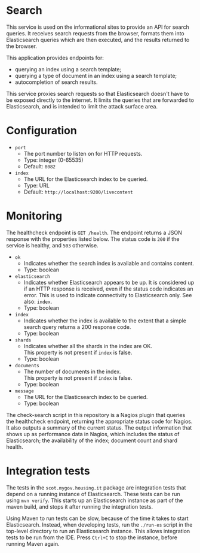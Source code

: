 # Search

This service is used on the informational sites to provide an API for search
queries. It receives search requests from the browser, formats them into
Elasticsearch queries which are then executed, and the results returned to the
browser.

This application provides endpoints for:

* querying an index using a search template;
* querying a type of document in an index using a search template;
* autocompletion of search results.

This service proxies search requests so that Elasticsearch doesn't have to be
exposed directly to the internet. It limits the queries that are forwarded to Elasticsearch, and is intended to limit the attack surface area.

# Configuration

* `port`
  * The port number to listen on for HTTP requests.
  * Type: integer (0-65535)
  * Default: `8082`
* `index`
  * The URL for the Elasticsearch index to be queried.
  * Type: URL
  * Default: `http://localhost:9200/livecontent`

# Monitoring

The healthcheck endpoint is `GET /health`. The endpoint returns a JSON response
with the properties listed below. The status code is `200` if the service is
healthy, and `503` otherwise.

* `ok`
  * Indicates whether the search index is available and contains content.
  * Type: boolean
* `elasticsearch`
  * Indicates whether Elasticsearch appears to be up. It is considered up if an
    HTTP response is received, even if the status code indicates an error. This
    is used to indicate connectivity to Elasticsearch only. See also: `index`.
  * Type: boolean
* `index`
  * Indicates whether the index is available to the extent that a simple search query returns a 200 response code.
  * Type: boolean
* `shards`
  * Indicates whether all the shards in the index are OK.  
    This property is not present if `index` is false.
  * Type: boolean
* `documents`
  * The number of documents in the index.  
    This property is not present if `index` is false.
  * Type: boolean
* `message`
  * The URL for the Elasticsearch index to be queried.
  * Type: boolean

The check-search script in this repository is a Nagios plugin that queries the
healthcheck endpoint, returning the appropriate status code for Nagios. It also
outputs a summary of the current status. The output information that shows up as
performance data in Nagios, which includes the status of Elasticsearch; the
availability of the index; document count and shard health.

# Integration tests

The tests in the `scot.mygov.housing.it` package are integration tests that
depend on a running instance of Elasticsearch. These tests can be run using
`mvn verify`. This starts up an Elasticsearch instance as part of the maven
build, and stops it after running the integration tests.

Using Maven to run tests can be slow, because of the time it takes to start
Elasticsearch. Instead, when developing tests, run the `./run-es` script in the top-level directory to run an Elasticsearch instance. This allows integration
tests to be run from the IDE. Press `Ctrl+C` to stop the instance, before
running Maven again.
